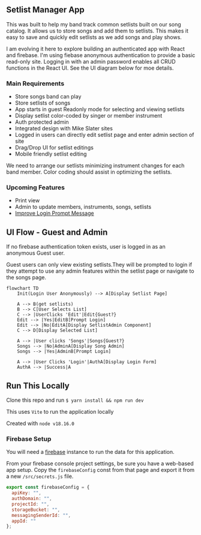 ## Setlist Manager App

This was built to help my band track common setlists built on our song catalog. It allows us to store songs and add them to setlists. This makes it easy to save and quickly edit setlists as we add songs and play shows.

I am evolving it here to explore building an authenticated app with React and firebase. I'm using fiebase anonymous authentication to provide a basic read-only site. Logging in with an admin password enables all CRUD functions in the React UI. See the UI diagram below for moe details.

### Main Requirements

- Store songs band can play
- Store setlists of songs
- App starts in guest Readonly mode for selecting and viewing setlists
- Display setlist color-coded by singer or member instrument
- Auth protected admin
- Integrated design with Mike Slater sites
- Logged in users can directly edit setlist page and enter admin section of site
- Drag/Drop UI for setlist editings
- Mobile friendly setlist editing

We need to arrange our setlists minimizing instrument changes for each band member. Color coding should assist in optimizing the setlists.

### Upcoming Features

- Print view
- Admin to update members, instruments, songs, setlists
- [Improve Login Prompt Message](https://trello.com/c/IZxp8R7Z)

## UI Flow - Guest and Admin

If no firebase authentication token exists, user is logged in as an anonymous Guest user. 

Guest users can only view existing setlists.They will be prompted to login if they attempt to use any admin features within the setlist page or navigate to the songs page.

```mermaid
flowchart TD
    Init(Login User Anonymously) --> A[Display Setlist Page]

    A --> B(get setlists)
    B --> C[User Selects List]
    C --> |UserClicks 'Edit'|Edit{Guest?}
    Edit --> |Yes|EditB[Prompt Login]
    Edit --> |No|EditA[Display SetlistAdmin Component]
    C --> D[Display Selected List]
    
    A --> |User clicks 'Songs'|Songs{Guest?}
    Songs --> |No|AdminA[Display Song Admin]
    Songs --> |Yes|AdminB[Prompt Login]

    A --> |User Clicks 'Login'|AuthA[Display Login Form]
    AuthA --> |Success|A
```

## Run This Locally

Clone this repo and run `$ yarn install && npm run dev`

This uses `Vite` to run the application locally

Created with `node v18.16.0`

### Firebase Setup

You will need a [firebase](https://console.firebase.google.com/) instance to run the data for this application. 

From your firebase console project settings, be sure you have a web-based app setup. Copy the `firebaseConfig` const from that page and export it from a new `/src/secrets.js` file.

```javascript
export const firebaseConfig = {
  apiKey: "",
  authDomain: "",
  projectId: "",
  storageBucket: "",
  messagingSenderId: "",
  appId: ""
};
```

